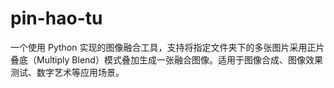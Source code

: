 # pin-hao-tu
一个使用 Python 实现的图像融合工具，支持将指定文件夹下的多张图片采用正片叠底（Multiply Blend）模式叠加生成一张融合图像。适用于图像合成、图像效果测试、数字艺术等应用场景。
